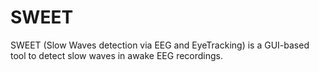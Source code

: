 # SWEET 
SWEET (Slow Waves detection via EEG and EyeTracking) is a GUI-based tool to detect slow waves in awake EEG recordings.
